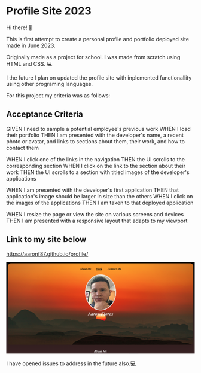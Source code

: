 # Profile Site 2023

Hi there! 👋


This is first attempt to create a personal profile and portfolio deployed site made in June 2023.

Originally made as a project for school.  I was made from scratch using HTML and CSS. 💻


I the future I plan on updated the profile site with inplemented functionallity using other programing languages.

For this project my criteria was as follows:

## Acceptance Criteria

GIVEN I need to sample a potential employee's previous work
WHEN I load their portfolio
THEN I am presented with the developer's name, a recent photo or avatar, and links to sections about them, their work, and how to contact them

WHEN I click one of the links in the navigation
THEN the UI scrolls to the corresponding section
WHEN I click on the link to the section about their work
THEN the UI scrolls to a section with titled images of the developer's applications

WHEN I am presented with the developer's first application
THEN that application's image should be larger in size than the others
WHEN I click on the images of the applications
THEN I am taken to that deployed application

WHEN I resize the page or view the site on various screens and devices
THEN I am presented with a responsive layout that adapts to my viewport

## Link to my site below

https://aaronf87.github.io/profile/

![alt text](images/Screen%20Shot%202023-06-11%20at%203.14.20%20PM.png)

I have opened issues to address in the future also.💻
